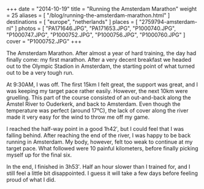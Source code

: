 +++
date    = "2014-10-19"
title   = "Running the Amsterdam Marathon"
weight  = 25
aliases = [ "/blog/running-the-amsterdam-marathon.html" ]
destinations = [ "europe", "netherlands" ]
places  = [ "2759794-amsterdam-nl" ]
photos  = [
  "PA171646.JPG", "PA171653.JPG", "P1000740.JPG", "P1000747.JPG", "P1000752.JPG",
  "P1000756.JPG", "P1000760.JPG"
]
cover = "P1000752.JPG"
+++

The Amsterdam Marathon. After almost a year of hard training, the day had finally come: my first marathon. After a very decent breakfast we headed out to the Olympic Stadion in Amsterdam, the starting point of what turned out to be a very tough run.
<!--more-->
At 9:30AM, I was off. The first 15km I felt great, the support was great, and I was keeping my target pace rather easily. However, the next 10km were gruelling. This part of the course consisted of an out-and-back along the Amstel River to Ouderkerk, and back to Amsterdam. Even though the temperature was perfect (around 17°C), the lack of cover along the river made it very easy for the wind to throw me off my game.

I reached the half-way point in a good 1h42′, but I could feel that I was falling behind. After reaching the end of the river, I was happy to be back running in Amsterdam. My body, however, felt too weak to continue at my target pace. What followed were 10 painful kilometers, before finally picking myself up for the final six.

In the end, I finished in 3h53′. Half an hour slower than I trained for, and I still feel a little bit disappointed. I guess it will take a few days before feeling proud of what I did.